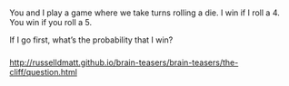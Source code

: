 ###
You and I play a game where we take turns rolling a die. I win if I roll a 4. You win if you roll a 5.

If I go first, what’s the probability that I win?

###
http://russelldmatt.github.io/brain-teasers/brain-teasers/the-cliff/question.html

